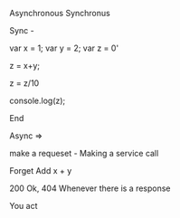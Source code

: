 Asynchronous
Synchronus

Sync -

var x = 1;
var y = 2;
var z = 0'

z = x+y;

z = z/10

console.log(z);

End

Async =>

make a requeset - Making a service call

Forget
Add x + y

200 Ok, 404
Whenever there is a response

You act
